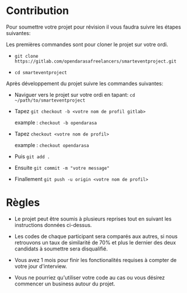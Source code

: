 # Contribution 

Pour soumettre votre projet pour révision il vous faudra suivre les étapes suivantes:

Les premières commandes sont pour cloner le projet sur votre ordi.

- `git clone https://gitlab.com/opendarasafreelancers/smarteventproject.git`

- `cd smarteventproject`

Après développement du projet suivre les commandes suivantes:

- Naviguer vers le projet sur votre ordi en tapant: 
 `cd ~/path/to/smarteventproject`

- Tapez `git checkout -b <votre nom de profil gitlab>` 

	 example : `checkout -b opendarasa`

- Tapez `checkout <votre nom de profil>` 
	
	 example : `checkout opendarasa`

- Puis `git add .`

- Ensuite `git commit -m "votre message"`

- Finallement `git push -u origin <votre nom de profil>` 


# Règles 


- Le projet peut être soumis à plusieurs reprises tout en suivant les instructions données ci-dessus.

- Les codes de chaque participant sera comparés aux autres, si nous retrouvons un taux de similarité de 70% et plus le dernier des deux  candidats à soumettre sera disqualifié.

- Vous avez 1 mois pour finir les fonctionalités requises à compter de votre jour d'interview.

- Vous ne pourriez qu'utiliser votre code au cas ou vous désirez commencer un business autour du projet.